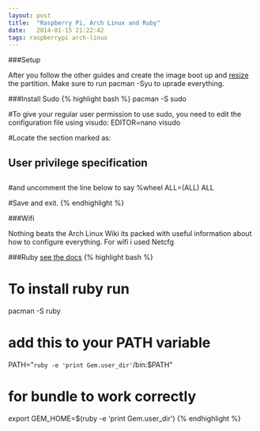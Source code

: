 ```yaml
---
layout: post
title:  "Raspberry Pi, Arch Linux and Ruby"
date:   2014-01-15 21:22:42
tags: raspberrypi arch-linux
---
```


###Setup

After you follow the other guides and create the image boot up and [resize](http://www.thefruitycomputer.com/forums/tutorials/article/7-full-guide-to-arch-linux-on-the-raspberry-pi/) the partition. Make sure to run pacman -Syu to uprade everything.


###Install Sudo
{% highlight bash %}
 pacman -S sudo

#To give your regular user permission to use sudo, you need to edit the configuration file using visudo:
EDITOR=nano visudo

#Locate the section marked as:
##
## User privilege specification
##
#and uncomment the line below to say
 %wheel ALL=(ALL) ALL

#Save and exit.
{% endhighlight %}


###Wifi

Nothing beats the Arch Linux Wiki its packed with useful information about how to configure everything. For wifi i used Netcfg

###Ruby
[see the docs](https://wiki.archlinux.org/index.php/Ruby#Ruby_2.1)
{% highlight bash %}
# To install ruby run
pacman -S ruby

# add this to your PATH variable
PATH="`ruby -e 'print Gem.user_dir'`/bin:$PATH"

# for bundle to work correctly
export GEM_HOME=$(ruby -e 'print Gem.user_dir')
{% endhighlight %}


